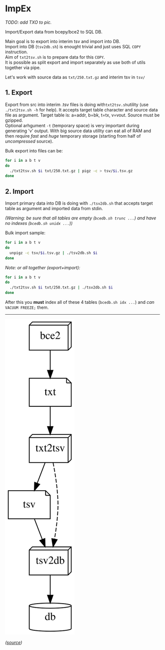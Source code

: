 # ImpEx

_TODO: add TXO to pic._

Import/Export data from bcepy/bce2 to SQL DB.

Main goal is to export into interim tsv and import into DB.  
Import into DB (`tsv2db.sh`) is enought trivial and just uses SQL `COPY` instruction.  
Aim of `txt2tsv.sh` is to prepare data for this `COPY`.  
It is possible as split export and import separately as use both of utils together via pipe.

Let's work with source data as `txt/250.txt.gz` and interim tsv in `tsv/`

## 1. Export

Export from src into interim .tsv files is doing with`txt2tsv.sh`utility (use `./txt2tsv.sh -h` for help).
It accepts target table character and source data file as argument.
Target table is: a=addr, b=bk, t=tx, v=vout.
Source must be gzipped.  
Optional arhgument `-t` (temporary space) is very important during generating 'v' output. With big source data utillty can eat all of RAM and then require *fast* and *huge* temporary storage (starting from half of *uncompressed* source).

Bulk export into files can be:

```bash
for i in a b t v
do
  ./txt2tsv.sh $i txt/250.txt.gz | pigz -c > tsv/$i.tsv.gz
done
```

## 2. Import

Import primary data into DB is doing with `./tsv2db.sh` that accepts target table as argument and imported data from stdin.

_(Warning: be sure that all tables are empty (`bcedb.sh trunc ...`) and have no indexes (`bcedb.sh unidx ...`))_

Bulk import sample:

```bash
for i in a b t v
do
  unpigz -c tsv/$i.tsv.gz | ./tsv2db.sh $i
done
```

_Note: or all together (export+import):_

```bash
for i in a b t v
do
  ./txt2tsv.sh $i txt/250.txt.gz | ./tsv2db.sh $i
done
```

After this you **must** index all of these 4 tables (`bcedb.sh idx ...`) and *can* `VACUUM FREEZE;` them.

----
![Comics](ImpEx.svg)

_([source](ImpEx.dot))_
